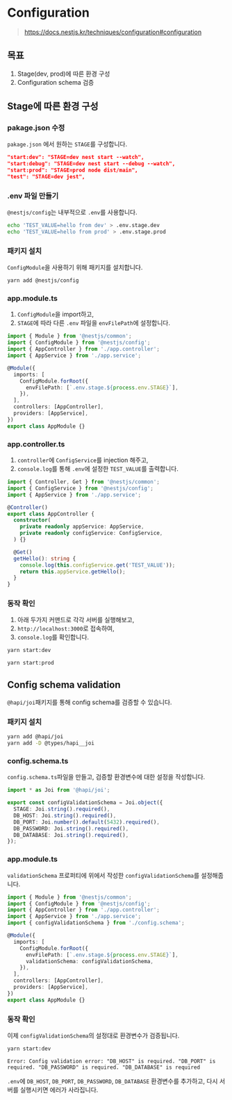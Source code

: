 # Configuration

> https://docs.nestjs.kr/techniques/configuration#configuration

## 목표

1. Stage(dev, prod)에 따른 환경 구성
2. Configuration schema 검증

## Stage에 따른 환경 구성

### pakage.json 수정

`pakage.json` 에서 원하는 `STAGE`를 구성합니다.

```json
"start:dev": "STAGE=dev nest start --watch",
"start:debug": "STAGE=dev nest start --debug --watch",
"start:prod": "STAGE=prod node dist/main",
"test": "STAGE=dev jest",
```

### .env 파일 만들기

`@nestjs/config`는 내부적으로 `.env`를 사용합니다.

```sh
echo 'TEST_VALUE=hello from dev' > .env.stage.dev
echo 'TEST_VALUE=hello from prod' > .env.stage.prod
```

### 패키지 설치

`ConfigModule`을 사용하기 위해 패키지를 설치합니다.

```sh
yarn add @nestjs/config
```

### app.module.ts

1. `ConfigModule`을 import하고,
2. `STAGE`에 따라 다른 `.env` 파일을 `envFilePath`에 설정합니다.

```ts
import { Module } from '@nestjs/common';
import { ConfigModule } from '@nestjs/config';
import { AppController } from './app.controller';
import { AppService } from './app.service';

@Module({
  imports: [
    ConfigModule.forRoot({
      envFilePath: [`.env.stage.${process.env.STAGE}`],
    }),
  ],
  controllers: [AppController],
  providers: [AppService],
})
export class AppModule {}
```

### app.controller.ts

1. `controller`에 `ConfigService`를 injection 해주고,
2. `console.log`를 통해 `.env`에 설정한 `TEST_VALUE`를 출력합니다.

```ts
import { Controller, Get } from '@nestjs/common';
import { ConfigService } from '@nestjs/config';
import { AppService } from './app.service';

@Controller()
export class AppController {
  constructor(
    private readonly appService: AppService,
    private readonly configService: ConfigService,
  ) {}

  @Get()
  getHello(): string {
    console.log(this.configService.get('TEST_VALUE'));
    return this.appService.getHello();
  }
}
```

### 동작 확인

1. 아래 두가지 커맨드로 각각 서버를 실행해보고,
2. `http://localhost:3000`로 접속하여,
3. `console.log`를 확인합니다.

```sh
yarn start:dev
```

```sh
yarn start:prod
```

## Config schema validation

`@hapi/joi`패키지를 통해 config schema를 검증할 수 있습니다.

### 패키지 설치

```sh
yarn add @hapi/joi
yarn add -D @types/hapi__joi
```

### config.schema.ts

`config.schema.ts`파일을 만들고, 검증할 환경변수에 대한 설정을 작성합니다.

```ts
import * as Joi from '@hapi/joi';

export const configValidationSchema = Joi.object({
  STAGE: Joi.string().required(),
  DB_HOST: Joi.string().required(),
  DB_PORT: Joi.number().default(5432).required(),
  DB_PASSWORD: Joi.string().required(),
  DB_DATABASE: Joi.string().required(),
});
```

### app.module.ts

`validationSchema` 프로퍼티에 위에서 작성한 `configValidationSchema`를 설정해줍니다.

```ts
import { Module } from '@nestjs/common';
import { ConfigModule } from '@nestjs/config';
import { AppController } from './app.controller';
import { AppService } from './app.service';
import { configValidationSchema } from './config.schema';

@Module({
  imports: [
    ConfigModule.forRoot({
      envFilePath: [`.env.stage.${process.env.STAGE}`],
      validationSchema: configValidationSchema,
    }),
  ],
  controllers: [AppController],
  providers: [AppService],
})
export class AppModule {}
```

### 동작 확인

이제 `configValidationSchema`의 설정대로 환경변수가 검증됩니다.

```sh
yarn start:dev
```

```
Error: Config validation error: "DB_HOST" is required. "DB_PORT" is required. "DB_PASSWORD" is required. "DB_DATABASE" is required
```

`.env`에 `DB_HOST`, `DB_PORT`, `DB_PASSWORD`, `DB_DATABASE` 환경변수를 추가하고, 다시 서버를 실행시키면 에러가 사라집니다.
